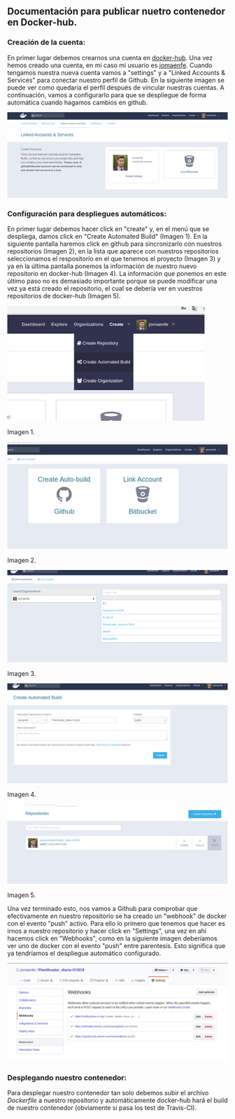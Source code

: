 ## Documentación para publicar nuetro contenedor en Docker-hub.

### **Creación de la cuenta**:

En primer lugar debemos crearnos una cuenta en [docker-hub](https://hub.docker.com/). Una vez hemos creado una cuenta, en mi caso mi usuario es [jomaenfe](https://hub.docker.com/u/jomaenfe/). Cuando tengamos nuestra nueva cuenta vamos a "settings" y a "Linked Accounts & Services" para conectar nuestro perfil de Github. En la siguiente imagen se puede ver como quedaría el perfil después de vincular nuestras cuentas. A continuación, vamos a configurarlo para que se despliegue de forma automática cuando hagamos cambios en github.

![cuentas_sincronizadas](https://github.com/jomaenfe/Planificador_diario-IV1819/blob/master/docs/img/sincronizacion_cuentas.png?raw=true)

### **Configuración para despliegues automáticos**:

En primer lugar debemos hacer click en "create" y, en el menú que se despliega, damos click en "Create Automated Build" (Imagen 1). En la siguiente pantalla haremos click en github para sincronizarlo con nuestros repositorios (Imagen 2), en la lista que aparece con nuestros repositorios seleccionamos el respositorio en el que tenemos el proyecto (Imagen 3) y ya en la última pantalla ponemos la información de nuestro nuevo repositorio en docker-hub (Imagen 4). La información que ponemos en este último paso no es demasiado importante porque se puede modificar una vez ya está creado el repositorio, el cual se debería ver en vuestros repositorios de docker-hub (Imagen 5). 

![Imagen 1](https://github.com/jomaenfe/Planificador_diario-IV1819/blob/master/docs/img/autodespliegue_1.png?raw=true)

Imagen 1.

![Imagen 2](https://github.com/jomaenfe/Planificador_diario-IV1819/blob/master/docs/img/autodespliegue_2.png?raw=true)

Imagen 2.

![Imagen 3](https://github.com/jomaenfe/Planificador_diario-IV1819/blob/master/docs/img/autodespliegue_3.png?raw=true)

Imagen 3.

![Imagen 4](https://github.com/jomaenfe/Planificador_diario-IV1819/blob/master/docs/img/autodespliegue_4.png?raw=true)

Imagen 4.

![Imagen 5](https://github.com/jomaenfe/Planificador_diario-IV1819/blob/master/docs/img/autodespliegue_5.png?raw=true)

Imagen 5.

Una vez terminado esto, nos vamos a Github para comprobar que efectivamente en nuestro repositorio se ha creado un "webhook" de docker con el evento "push" activo. Para ello lo primero que tenemos que hacer es irnos a nuestro repositorio y hacer click en "Settings", una vez en ahí hacemos click en "Webhooks", como en la siguiente imagen deberíamos ver uno de docker con el evento "push" entre parentesis. Esto significa que ya tendríamos el despliegue automático configurado.

![Webhooks_github](https://github.com/jomaenfe/Planificador_diario-IV1819/blob/master/docs/img/webhooks_github.png?raw=true)

### **Desplegando nuestro contenedor**:

Para desplegar nuestro contenedor tan solo debemos subir el archivo *Dockerfile* a nuestro repositorio y automáticamente docker-hub hará el build de nuestro contenedor (obviamente si pasa los test de Travis-CI). 

